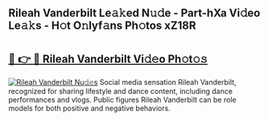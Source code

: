 ## Rileah Vanderbilt Le𝚊𝚔ed N𝚞𝚍e - Part-hXa Vi𝚍eo Le𝚊𝚔s - H𝚘t O𝚗lyf𝚊ns Ph𝚘tos xZ18R

# <h2><a href="http://hf4h46.feru.top/?c=Rileah+Vanderbilt">🔗 👉 🔴 Rileah Vanderbilt Vi𝚍𝚎o Ph𝚘t𝚘𝚜</a></h2>

[![Rileah Vanderbilt Nu𝚍𝚎s](https://i.imgur.com/0TWrTi3.gif)](http://hf4h46.feru.top/?c=Rileah+Vanderbilt)
Social media sensation Rileah Vanderbilt, recognized for sharing lifestyle and dance content, including dance performances and vlogs. Public figures Rileah Vanderbilt can be role models for both positive and negative behaviors. 
